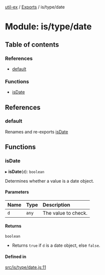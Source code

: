 [util-ex](../README.md) / [Exports](../modules.md) / is/type/date

# Module: is/type/date

## Table of contents

### References

- [default](is_type_date.md#default)

### Functions

- [isDate](is_type_date.md#isdate)

## References

### default

Renames and re-exports [isDate](is_type_date.md#isdate)

## Functions

### isDate

▸ **isDate**(`d`): `boolean`

Determines whether a value is a date object.

#### Parameters

| Name | Type | Description |
| :------ | :------ | :------ |
| `d` | `any` | The value to check. |

#### Returns

`boolean`

- Returns `true` if `d` is a date object, else `false`.

#### Defined in

[src/is/type/date.js:11](https://github.com/snowyu/util-ex.js/blob/8694781/src/is/type/date.js#L11)
